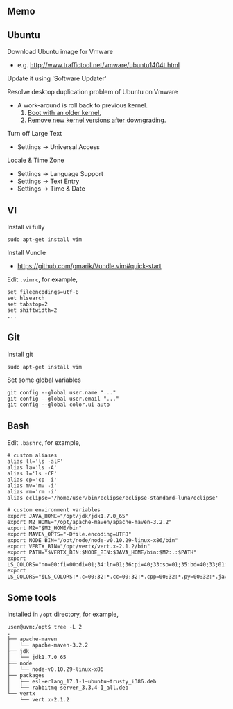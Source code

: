 Memo
----

## Ubuntu

Download Ubuntu image for Vmware

* e.g. http://www.traffictool.net/vmware/ubuntu1404t.html

Update it using 'Software Updater'

Resolve desktop duplication problem of Ubuntu on Vmware

* A work-around is roll back to previous kernel.
	1. [Boot with an older kernel.](http://askubuntu.com/questions/82140/how-can-i-boot-with-an-older-kernel-version)
	2. [Remove new kernel versions after downgrading.](http://askubuntu.com/questions/106031/how-can-i-remove-new-kernel-versions-after-downgrading)

Turn off Large Text

* Settings -> Universal Access

Locale & Time Zone

* Settings -> Language Support 
* Settings -> Text Entry 
* Settings -> Time & Date


## VI

Install vi fully

```
sudo apt-get install vim
```

Install Vundle

* https://github.com/gmarik/Vundle.vim#quick-start

Edit `.vimrc`, for example, 

```
set fileencodings=utf-8
set hlsearch
set tabstop=2
set shiftwidth=2
...

```


## Git

Install git

```
sudo apt-get install vim
```

Set some global variables

```
git config --global user.name "..."
git config --global user.email "..."
git config --global color.ui auto
```


## Bash

Edit `.bashrc`, for example,

```
# custom aliases
alias ll='ls -alF'
alias la='ls -A'
alias l='ls -CF'
alias cp='cp -i'
alias mv='mv -i'
alias rm='rm -i'
alias eclipse='/home/user/bin/eclipse/eclipse-standard-luna/eclipse'

# custom environment variables 
export JAVA_HOME="/opt/jdk/jdk1.7.0_65"
export M2_HOME="/opt/apache-maven/apache-maven-3.2.2"
export M2="$M2_HOME/bin"
export MAVEN_OPTS="-Dfile.encoding=UTF8"
export NODE_BIN="/opt/node/node-v0.10.29-linux-x86/bin"
export VERTX_BIN="/opt/vertx/vert.x-2.1.2/bin"
export PATH="$VERTX_BIN:$NODE_BIN:$JAVA_HOME/bin:$M2:.:$PATH"
export LS_COLORS="no=00:fi=00:di=01;34:ln=01;36:pi=40;33:so=01;35:bd=40;33;01:cd=40;33;01:or=01;05;37;41:mi=01;05;37;41:ex=01;32:*.cmd=01;32:*.exe=01;32:*.com=01;32:*.btm=01;32:*.bat=01;32:*.sh=01;32:*.csh=01;32:*.tar=01;31:*.tgz=01;31:*.arj=01;31:*.taz=01;31:*.lzh=01;31:*.zip=01;31:*.z=01;31:*.Z=01;31:*.gz=01;31:*.bz2=01;31:*.bz=01;31:*.tz=01;31:*.rpm=01;31:*.cpio=01;31:*.jpg=01;35:*.gif=01;35:*.bmp=01;35:*.xbm=01;35:*.xpm=01;35:*.png=01;35:*.tif=01;35:"
export LS_COLORS="$LS_COLORS:*.c=00;32:*.cc=00;32:*.cpp=00;32:*.py=00;32:*.java=00;32:*.class=00;33:*.jar=00;33:*.tar=00;31:*.gz=00;31:*.zip=00;31:"
```


## Some tools

Installed in `/opt` directory, for example, 

```
user@uvm:/opt$ tree -L 2
.
├── apache-maven
│   └── apache-maven-3.2.2
├── jdk
│   └── jdk1.7.0_65
├── node
│   └── node-v0.10.29-linux-x86
├── packages
│   ├── esl-erlang_17.1-1~ubuntu~trusty_i386.deb
│   └── rabbitmq-server_3.3.4-1_all.deb
└── vertx
    └── vert.x-2.1.2
```
